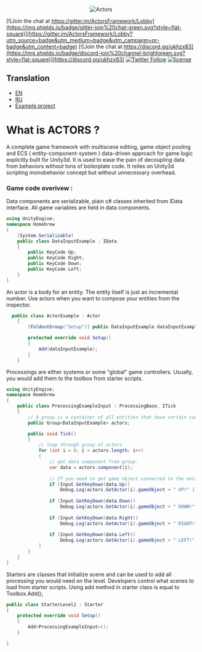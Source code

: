 <p align="center">
    <img src="http://raw.pixeye.games/logo_framework.png" alt="Actors">
</p>

[![Join the chat at https://gitter.im/ActorsFramework/Lobby](https://img.shields.io/badge/gitter-join%20chat-green.svg?style=flat-square)](https://gitter.im/ActorsFramework/Lobby?utm_source=badge&utm_medium=badge&utm_campaign=pr-badge&utm_content=badge)
[![Join the chat at https://discord.gg/ukhzx83](https://img.shields.io/badge/discord-join%20channel-brightgreen.svg?style=flat-square)](https://discord.gg/ukhzx83)
[![Twitter Follow](https://img.shields.io/badge/twitter-%40dimmPixeye-blue.svg?style=flat-square&label=Follow)](https://twitter.com/dimmPixeye)
[![license](https://img.shields.io/badge/license-MIT-brightgreen.svg?style=flat-square)](https://github.com/dimmpixeye/Actors-Unity3d-Framework/blob/master/LICENSE)

## Translation
* [EN](https://github.com/dimmpixeye/Actors-Unity3d-Framework/blob/Actor2.0/README.md)
* [RU](https://github.com/dimmpixeye/Actors-Unity3d-Framework/blob/Actor2.0/README-ru.md)
* [Example project](https://github.com/dimmpixeye/Actors-example)

# What is ACTORS ? 
A complete game framework with multiscene editing, game object pooling and ECS ( entity-component-system ) data-driven approach for game logic explicitly built for Unity3d. It is used to ease the pain of decoupling data from behaviors without tons of boilerplate code. It relies on Unity3d scripting monobehavior concept but without unnecessary overhead.


### Game code overivew :

Data components are serializable, plain c# classes inherited from IData interface. All game variables are held in data components.
```csharp
using UnityEngine;
namespace Homebrew
{
    [System.Serializable]
    public class DataInputExample : IData
    {
        public KeyCode Up;
        public KeyCode Right;
        public KeyCode Down;
        public KeyCode Left;
    }
}
```
An actor is a body for an entity. The entity itself is just an incremental number. Use actors when you want to compose your entities from the inspector.

```csharp
  public class ActorExample : Actor
    {
        [FoldoutGroup("Setup")] public DataInputExample dataInputExample;

        protected override void Setup()
        {
            Add(dataInputExample);   
        }
    }
```
Processings are either systems or some "global" game controllers. 
Usually, you would add them to the toolbox from starter scripts.

```csharp
using UnityEngine;
namespace Homebrew
{
    public class ProcessingExampleInput : ProcessingBase, ITick
    {
        // A group is a container of all entities that have certain components.
        public Group<DataInputExample> actors;

        public void Tick()
        {
            // loop through group of actors
            for (int i = 0; i < actors.length; i++)
            {
                // get data component from group.
                var data = actors.component[i];
                
                // If you need to get game object connected to the entity you can use.GetActor(group_index) method.
                if (Input.GetKeyDown(data.Up))
                    Debug.Log(actors.GetActor(i).gameObject + " UP!" );
                 
                if (Input.GetKeyDown(data.Down))
                    Debug.Log(actors.GetActor(i).gameObject + " DOWN!" );
                 
                if (Input.GetKeyDown(data.Right))
                    Debug.Log(actors.GetActor(i).gameObject + " RIGHT!" );
                 
                if (Input.GetKeyDown(data.Left))
                    Debug.Log(actors.GetActor(i).gameObject + " LEFT!" );
            }
        }
    }
}
```
Starters are classes that initialize scene and can be used to add all processing you would need on the level. Developers control what scenes to load from starter scripts. Using add method in starter class is equal to Toolbox.Add<T>();
 
```csharp
public class StarterLevel1 : Starter
{
    protected override void Setup()
    {
        Add<ProcessingExampleInput>();
    }

}
```
 
